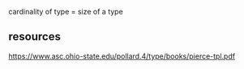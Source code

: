 cardinality of type = size of a type

resources
------------

https://www.asc.ohio-state.edu/pollard.4/type/books/pierce-tpl.pdf
